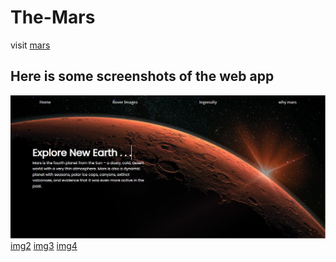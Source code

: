 # The-Mars

visit [mars](https://mars-10bd6.web.app/)

## Here is some screenshots of the web app
![img1](Screenshots/pic0.jpg)
[img2](Screenshots/pic3.jpg)
[img3](Screenshots/pic1.jpg)
[img4](Screenshots/pic2.jpg)
